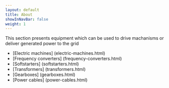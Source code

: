 ```yaml
---
layout: default
title: About
showInNavBar: false
weight: 1
---
```


This section presents equipment which can be used to drive machanisms or deliver generated power to the grid

* [Electric machines] (electric-machines.html)
* [Frequency converters] (frequency-converters.html)
* [Softstarters] (softstarters.html)
* [Transformers] (transformers.html)
* [Gearboxes] (gearboxes.html)
* [Power cables] (power-cables.html)
